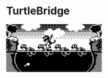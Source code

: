 # TurtleBridge
<img src="/ASSETS/TurtleBridge_AB.png" data-canonical-src="/ASSETS/TurtleBridge_AB.png" width="256" height="128" />
